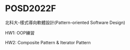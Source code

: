 # POSD2022F
北科大-樣式導向軟體設計(Pattern-oriented Software Design)

HW1: OOP練習

HW2: Composite Pattern & Iterator Pattern
